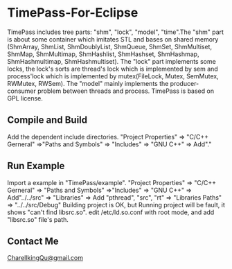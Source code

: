 TimePass-For-Eclipse
====================
TimePass includes tree parts: "shm", "lock", "model", "time".The "shm" part is about some container which imitates STL and bases on shared memory (ShmArray, ShmList, ShmDoublyList, ShmQueue, ShmSet, ShmMultiset, ShmMap, ShmMultimap, ShmHashlist, ShmHashset, ShmHashmap, ShmHashmultimap, ShmHashmultiset).
The "lock" part implements some locks, the lock's sorts are thread's lock which is implemented by sem and process'lock which is implemented by mutex(FileLock, Mutex, SemMutex, RWMutex, RWSem). 
The "model" mainly implements the producer-consumer problem between threads and process.
TimePass is based on GPL license.

Compile and Build
--------------------
Add the dependent include directories.
"Project Properties" => "C/C++ Gerneral" =>"Paths and Symbols"
=> "Includes" => "GNU C++" => Add"."
    
Run Example
--------------------
Import a example in "TimePass/example".
"Project Properties" => "C/C++ Gerneral" => "Paths and Symbols" =>"Includes" => "GNU C++" => Add"../../src" => "Libraries" => Add "pthread", "src", "rt" => "Libraries Paths" => "../../src/Debug"
Building project is OK, but Running project will be fault, it shows "can't find libsrc.so". edit /etc/ld.so.conf with root mode, and add "libsrc.so" file's path.
    
Contact Me
-------------------
CharellkingQu@gmail.com
  
